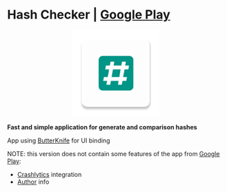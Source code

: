 # Hash Checker | [Google Play](https://play.google.com/store/apps/details?id=com.smlnskgmail.jaman.hashchecker)

<p align="center"><img src="media/ic_app.png" height="200px"></p>

**Fast and simple application for generate and comparison hashes**

App using [ButterKnife](https://github.com/JakeWharton/butterknife) for UI binding

NOTE: this version does not contain some features of the app from [Google Play](https://play.google.com/store/apps/details?id=com.smlnskgmail.jaman.hashchecker):
 - [Crashlytics](https://fabric.io/home) integration
 - [Author](https://github.com/fartem) info
